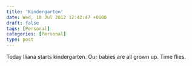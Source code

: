 ```yaml
---
title: 'Kindergarten'
date: Wed, 18 Jul 2012 12:42:47 +0000
draft: false
tags: [Personal]
categories: [Personal]
type: post
---
```


Today Iliana starts kindergarten. Our babies are all grown up. Time flies.